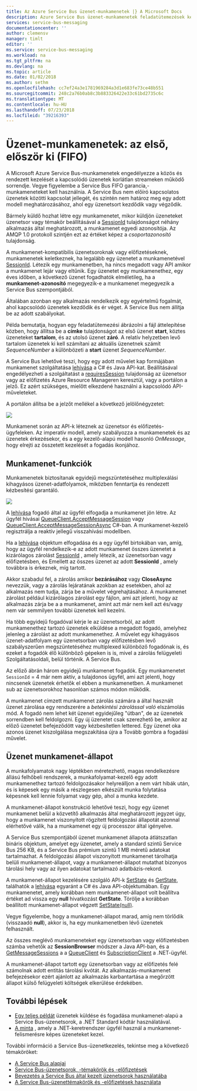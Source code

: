```yaml
---
title: Az Azure Service Bus üzenet-munkamenetek |} A Microsoft Docs
description: Azure Service Bus üzenet-munkamenetek feladatütemezések kezeléséhez.
services: service-bus-messaging
documentationcenter: ''
author: clemensv
manager: timlt
editor: ''
ms.service: service-bus-messaging
ms.workload: na
ms.tgt_pltfrm: na
ms.devlang: na
ms.topic: article
ms.date: 01/02/2018
ms.author: sethm
ms.openlocfilehash: cc7ef24a3e1781969284a3d1e683fe73ce48b551
ms.sourcegitcommit: 248c2a76b0ab8c3b883326422e33c61bd2735c6c
ms.translationtype: MT
ms.contentlocale: hu-HU
ms.lasthandoff: 07/23/2018
ms.locfileid: "39216393"
---
```

# <a name="message-sessions-first-in-first-out-fifo"></a>Üzenet-munkamenetek: az első, először ki (FIFO) 

A Microsoft Azure Service Bus-munkamenetek engedélyezze a közös és rendezett kezelését a kapcsolódó üzenetek korlátlan streameken működő sorrendje. Vegye figyelembe a Service Bus FIFO garancia,-munkameneteket kell használnia. A Service Bus nem előíró kapcsolatos üzenetek közötti kapcsolat jellegét, és szintén nem határoz meg egy adott modell meghatározásához, ahol egy üzenetsort kezdődik vagy végződik.

Bármely küldő hozhat létre egy munkamenetet, mikor küldjön üzeneteket üzenetsor vagy témakör beállításával a [SessionId](/dotnet/api/microsoft.azure.servicebus.message.sessionid#Microsoft_Azure_ServiceBus_Message_SessionId) tulajdonságot néhány alkalmazás által meghatározott, a munkamenet egyedi azonosítója. Az AMQP 1.0 protokoll szintjén ezt az értéket képez a *csoportazonosító* tulajdonság.

A munkamenet-kompatibilis üzenetsoroknak vagy előfizetéseknek, munkamenetek keletkeznek, ha legalább egy üzenetet a munkamenetével [SessionId](/dotnet/api/microsoft.azure.servicebus.message.sessionid#Microsoft_Azure_ServiceBus_Message_SessionId). Létezik egy munkamenetben, ha nincs megadott vagy API amikor a munkamenet lejár vagy eltűnik. Egy üzenetet egy munkamenethez, egy éves időben, a következő üzenet fogadhatók elméletileg, ha a **munkamenet-azonosító** megegyezik-e a munkamenet megegyezik a Service Bus szempontjából.

Általában azonban egy alkalmazás rendelkezik egy egyértelmű fogalmát, ahol kapcsolódó üzenetek kezdődik és ér véget. A Service Bus nem állítja be az adott szabályokat.

Példa bemutatja, hogyan egy feladatütemezési ábrázolni a fájl áttelepítése közben, hogy állítsa be a **címke** tulajdonságot az első üzenet **start**, köztes üzeneteket **tartalom**, és az utolsó üzenet **záró**. A relatív helyzetben levő tartalom üzenetek ki kell számítani az aktuális üzenetnek számít *SequenceNumber* a különbözeti a **start** üzenet *SequenceNumber*.

A Service Bus lehetővé teszi, hogy egy adott művelet kap formájában munkamenet szolgáltatása [lehívása](/dotnet/api/microsoft.servicebus.messaging.messagesession) a C# és Java API-kat. Beállításával engedélyezheti a szolgáltatást a [requiresSession](/azure/templates/microsoft.servicebus/namespaces/queues#property-values) tulajdonság az üzenetsor vagy az előfizetés Azure Resource Manageren keresztül, vagy a portálon a jelző. Ez azért szükséges, mielőtt elkezdené használni a kapcsolódó API-műveleteket.

A portálon állítsa be a jelzőt mellékel a következő jelölőnégyzetet:

![][2]

Munkamenet során az API-k léteznek az üzenetsor és előfizetés-ügyfeleken. Az imperatív modell, amely szabályozza a munkamenetek és az üzenetek érkezésekor, és a egy kezelő-alapú modell hasonló *OnMessage*, hogy elrejti az összetett kezelését a fogadás ikonjához.

## <a name="session-features"></a>Munkamenet-funkciók

Munkamenetek biztosítanak egyidejű megszüntetéséhez multiplexálási kihagyásos üzenet-adatfolyamok, miközben fenntartja és rendezett kézbesítési garantáló.

![][1]

A [lehívása](/dotnet/api/microsoft.servicebus.messaging.messagesession) fogadó által az ügyfél elfogadja a munkamenet jön létre. Az ügyfél hívásai [QueueClient.AcceptMessageSession](/dotnet/api/microsoft.servicebus.messaging.queueclient.acceptmessagesession#Microsoft_ServiceBus_Messaging_QueueClient_AcceptMessageSession) vagy [QueueClient.AcceptMessageSessionAsync](/dotnet/api/microsoft.servicebus.messaging.queueclient.acceptmessagesessionasync#Microsoft_ServiceBus_Messaging_QueueClient_AcceptMessageSessionAsync) C#-ban. A munkamenet-kezelő regisztrálja a reaktív jellegű visszahívási modellben.

Ha a [lehívása](/dotnet/api/microsoft.servicebus.messaging.messagesession) objektum elfogadása és a egy ügyfél birtokában van, amíg, hogy az ügyfél rendelkezik-e az adott munkamenet összes üzenetet a kizárólagos zárolást [SessionId](/en-us/dotnet/api/microsoft.servicebus.messaging.messagesession.sessionid#Microsoft_ServiceBus_Messaging_MessageSession_SessionId) , amely létezik, az üzenetsorban vagy előfizetésben, és Emellett az összes üzenet az adott **SessionId** , amely továbbra is érkeznek, míg tartott.

Akkor szabadul fel, a zárolás amikor **bezárásához** vagy **CloseAsync** nevezzük, vagy a zárolás lejáratának azokban az esetekben, ahol az alkalmazás nem tudja, zárja be a művelet végrehajtásához. A munkamenet zárolást például kizárólagos zárolást egy fájlon, ami azt jelenti, hogy az alkalmazás zárja be a a munkamenet, amint azt már nem kell azt és/vagy nem vár semmilyen további üzenetek kell kezelni.

Ha több egyidejű fogadóval kérje le az üzenetsorból, az adott munkamenethez tartozó üzenetek elküldése a megadott fogadó, amelyhez jelenleg a zárolást az adott munkamenethez. A művelet egy kihagyásos üzenet-adatfolyam egy üzenetsorban vagy előfizetésben levő szabályszerűen megszüntetéséhez multiplexed különböző fogadónak is, és ezeket a fogadók élő különböző gépeken is is, mivel a zárolás felügyeleti Szolgáltatásoldali, belül történik. A Service Bus.

Az előző ábrán három egyidejű munkamenet fogadók. Egy munkamenetet `SessionId` = 4 már nem aktív, a tulajdonos ügyfél, ami azt jelenti, hogy nincsenek üzenetek érhetők el ebben a munkamenetben. A munkamenet sub az üzenetsorokhoz hasonlóan számos módon működik.

A munkamenet címzett munkamenet zárolás számára a által használt üzenet zárolása egy rendszerére a *betekintési zárolással való* elszámolás mód. A fogadó nem lehet két üzenet egyidejűleg "útban", de az üzenetek sorrendben kell feldolgozni. Egy új üzenetet csak szerezhető be, amikor az előző üzenetet befejeződött vagy kézbesítetlen lettered. Egy üzenet oka azonos üzenet kiszolgálása megszakítása újra a Tovább gombra a fogadási művelet.

## <a name="message-session-state"></a>Üzenet munkamenet-állapot

A munkafolyamatok nagy léptékben méretezhető, magas rendelkezésre állású felhőbeli rendszerek, a munkafolyamat-kezelő egy adott munkamenethez tartozó feldolgozásakor helyreálljon a nem várt hibák után, és is képesek egy másik a részlegesen elkészült munka folytatása képesnek kell lennie folyamat vagy gép, ahol a munka kezdete.

A munkamenet-állapot konstrukció lehetővé teszi, hogy egy üzenet munkamenet belül a közvetítő alkalmazás által meghatározott jegyzet úgy, hogy a munkamenet viszonyított rögzített feldolgozási állapotát azonnal elérhetővé válik, ha a munkamenet egy új processzor által igényelve.

A Service Bus szempontjából üzenet munkamenet állapota átlátszatlan bináris objektum, amelyet egy üzenetet, amely a standard szintű Service Bus 256 KB, és a Service Bus prémium szintű 1 MB méretű adatokat tartalmazhat. A feldolgozási állapot viszonyított munkamenet tárolhatja belüli munkamenet-állapot, vagy a munkamenet-állapot mutathat bizonyos tárolási hely vagy az ilyen adatokat tartalmazó adatbázis-rekord.

A munkamenet-állapot kezelésére szolgáló API-k [SetState](/dotnet/api/microsoft.servicebus.messaging.messagesession.setstate#Microsoft_ServiceBus_Messaging_MessageSession_SetState_System_IO_Stream_) és [GetState](/dotnet/api/microsoft.servicebus.messaging.messagesession.getstate#Microsoft_ServiceBus_Messaging_MessageSession_GetState), találhatók a [lehívása](/dotnet/api/microsoft.servicebus.messaging.messagesession) egyaránt a C# és Java API-objektumában. Egy munkamenetet, amely korábban nem munkamenet-állapot volt beállítva értéket ad vissza egy **null** hivatkozást **GetState**. Törölje a korábban beállított munkamenet-állapot végzett [SetState(null)](/dotnet/api/microsoft.servicebus.messaging.messagesession.setstate#Microsoft_ServiceBus_Messaging_MessageSession_SetState_System_IO_Stream_).

Vegye figyelembe, hogy a munkamenet-állapot marad, amíg nem törlődik (visszaadó **null**), akkor is, ha egy munkamenetben lévő üzenetek felhasznált.

Az összes meglévő munkameneteket egy üzenetsorban vagy előfizetésben számba vehetők az **SessionBrowser** módszer a Java API-ban, és a [GetMessageSessions](/dotnet/api/microsoft.servicebus.messaging.queueclient.getmessagesessions#Microsoft_ServiceBus_Messaging_QueueClient_GetMessageSessions) a a [QueueClient](/dotnet/api/microsoft.azure.servicebus.queueclient) és [SubscriptionClient](/dotnet/api/microsoft.azure.servicebus.subscriptionclient) a .NET-ügyfél.

A munkamenet-állapot tartott egy üzenetsorban vagy az előfizetés felé számolnak adott entitás tárolási kvótát. Az alkalmazás-munkamenet befejezésekor ezért ajánlott az alkalmazás karbantartása a megőrzött állapot külső felügyeleti költségek elkerülése érdekében.

## <a name="next-steps"></a>További lépések

- [Egy teljes példát](https://github.com/Azure/azure-service-bus/tree/master/samples/DotNet/GettingStarted/Microsoft.Azure.ServiceBus/BasicSendReceiveUsingQueueClient) üzenetek küldése és fogadása munkamenet-alapú a Service Bus-üzenetsorok, a .NET Standard kódtár használatával.
- [A minta](https://github.com/Azure/azure-service-bus/tree/master/samples/DotNet/Microsoft.ServiceBus.Messaging/Sessions) , amely a .NET-keretrendszer ügyfél használ a munkamenet-felismerésre képes üzeneteket kezel. 

További információ a Service Bus-üzenetkezelés, tekintse meg a következő témaköröket:

* [A Service Bus alapjai](service-bus-fundamentals-hybrid-solutions.md)
* [Service Bus-üzenetsorok, -témakörök és -előfizetések](service-bus-queues-topics-subscriptions.md)
* [Bevezetés a Service Bus által kezelt üzenetsorok használatába](service-bus-dotnet-get-started-with-queues.md)
* [A Service Bus-üzenettémakörök és -előfizetések használata](service-bus-dotnet-how-to-use-topics-subscriptions.md)

[1]: ./media/message-sessions/sessions.png
[2]: ./media/message-sessions/queue-sessions.png